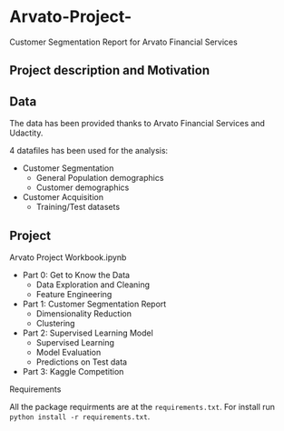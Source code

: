 # Arvato-Project-
Customer Segmentation Report for Arvato Financial Services

## Project description and Motivation

## Data 
The data has been provided thanks to Arvato Financial Services and Udactity. 

4 datafiles has been used for the analysis:  
- Customer Segmentation
  - General Population demographics
  - Customer demographics
- Customer Acquisition
  - Training/Test datasets

## Project 

Arvato Project Workbook.ipynb
* Part 0: Get to Know the Data
  * Data Exploration and Cleaning
  * Feature Engineering
* Part 1: Customer Segmentation Report
  * Dimensionality Reduction
  * Clustering
* Part 2: Supervised Learning Model
  * Supervised Learning
  * Model Evaluation
  * Predictions on Test data
* Part 3: Kaggle Competition

Requirements

All the package requirments are at the `requirements.txt`. For install run `python install -r requirements.txt`.
